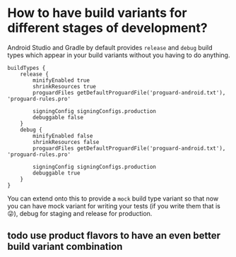# How to have build variants for different stages of development?

Android Studio and Gradle by default provides `release` and `debug` build types which appear in your build variants without you having to do anything.

    buildTypes {
        release {
            minifyEnabled true
            shrinkResources true
            proguardFiles getDefaultProguardFile('proguard-android.txt'), 'proguard-rules.pro'

            signingConfig signingConfigs.production
            debuggable false
        }
        debug {
            minifyEnabled false
            shrinkResources false
            proguardFiles getDefaultProguardFile('proguard-android.txt'), 'proguard-rules.pro'

            signingConfig signingConfigs.production
            debuggable true
        }
    }
    
You can extend onto this to provide a `mock` build type variant so that now you can have mock variant for writing your tests (if you write them that is :stuck_out_tongue_winking_eye:), debug for staging and release for production.

## todo use product flavors to have an even better build variant combination

